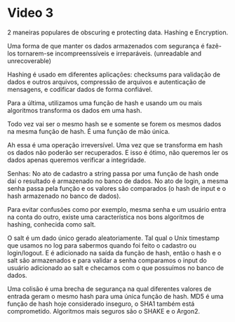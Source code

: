 # Video 3

2 maneiras populares de obscuring e protecting data. Hashing e Encryption.

Uma forma de que manter os dados armazenados com segurança é fazê-los tornarem-se incompreenssíveis e irreparáveis. (unreadable and unrecoverable)

Hashing é usado em diferentes aplicações: checksums para validação de dados e outros arquivos, compressão de arquivos e autenticação de mensagens, e codificar dados de forma confiável. 

Para a última, utilizamos uma função de hash e usando um ou mais algoritmos transforma os dados em uma hash. 

Todo vez vai ser o mesmo hash se e somente se forem os mesmos dados na mesma função de hash. É uma função de mão única.

Ah essa é uma operação irreversível. Uma vez que se transforma em hash os dados não poderão ser recuperados. E isso é ótimo, não queremos ler os dados apenas queremos verificar a integridade.

Senhas: No ato de cadastro a string passa por uma função de hash onde daí o resultado é armazenado no banco de dados. No ato de login, a mesma senha passa pela função e os valores são comparados (o hash de input e o hash armazenado no banco de dados).

Para evitar confusões como por exemplo, mesma senha e um usuário entra na conta do outro, existe uma característica nos bons algoritmos de hashing, conhecida como salt. 

O salt é um dado único gerado aleatoriamente. Tal qual o Unix timestamp que usamos no log para sabermos quando foi feito o cadastro ou login/logout. E é adicionado na saída da função de hash, então o hash e o salt são armazenados e para validar a senha comparamos o input do usuário adicionado ao salt e checamos com o que possuímos no banco de dados.

Uma colisão é uma brecha de segurança na qual diferentes valores de entrada geram o mesmo hash para uma única função de hash. MD5 é uma função de hash hoje considerado inseguro, o SHA1 também está comprometido. Algoritmos mais seguros são o SHAKE e o Argon2. 
